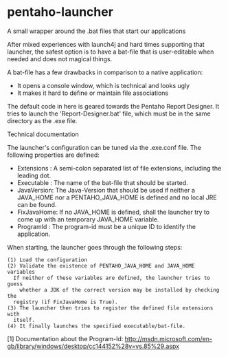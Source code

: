 pentaho-launcher
================

A small wrapper around the .bat files that start our applications

After mixed experiences with launch4j and hard times supporting that
launcher, the safest option is to have a bat-file that is user-editable
when needed and does not magical things.

A bat-file has a few drawbacks in comparison to a native application:

 * It opens a console window, which is technical and looks ugly
 * It makes it hard to define or maintain file associations

The default code in here is geared towards the Pentaho Report Designer.
It tries to launch the 'Report-Designer.bat' file, which must be in the
same directory as the .exe file.




Technical documentation

The launcher's configuration can be tuned via the .exe.conf file.
The following properties are defined:

 * Extensions : A semi-colon separated list of file extensions, including
                the leading dot.
 * Executable : The name of the bat-file that should be started.
 * JavaVersion: The Java-Version that should be used if neither a JAVA_HOME
                nor a PENTAHO_JAVA_HOME is defined and no local JRE can be
                found. 
 * FixJavaHome: If no JAVA_HOME is defined, shall the launcher try to come
                up with an temporary JAVA_HOME variable.
 * ProgramId  : The program-id must be a unique ID to identify the application.
 

When starting, the launcher goes through the following steps:

	(1) Load the configuration
	(2) Validate the existence of PENTAHO_JAVA_HOME and JAVA_HOME variables
  	  If neither of these variables are defined, the launcher tries to guess
	    whether a JDK of the correct version may be installed by checking the
  	  registry (if FixJavaHome is True). 
	(3) The launcher then tries to register the defined file extensions with 
  	  itself.
	(4) It finally launches the specified executable/bat-file.    
 



 [1] Documentation about the Program-Id:
     http://msdn.microsoft.com/en-gb/library/windows/desktop/cc144152%28v=vs.85%29.aspx